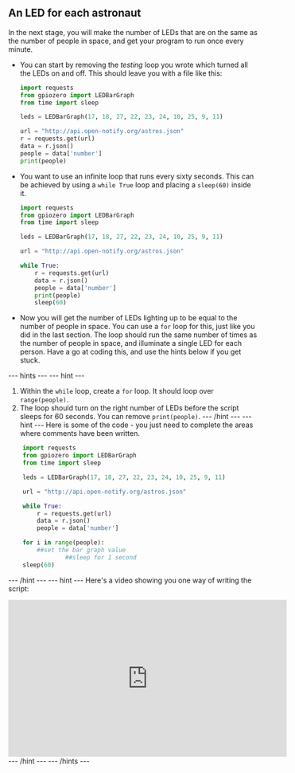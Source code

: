 ## An LED for each astronaut

In the next stage, you will make the number of LEDs that are on the same as the number of people in space, and get your program to run once every minute.

- You can start by removing the *testing* loop you wrote which turned all the LEDs on and off. This should leave you with a file like this:

	```python
	import requests
	from gpiozero import LEDBarGraph
	from time import sleep

	leds = LEDBarGraph(17, 18, 27, 22, 23, 24, 10, 25, 9, 11)

	url = "http://api.open-notify.org/astros.json"
	r = requests.get(url)
	data = r.json()
	people = data['number']
	print(people)
	```

- You want to use an infinite loop that runs every sixty seconds. This can be achieved by using a `while True` loop and placing a `sleep(60)` inside it.

	```python
	import requests
	from gpiozero import LEDBarGraph
	from time import sleep

	leds = LEDBarGraph(17, 18, 27, 22, 23, 24, 10, 25, 9, 11)

	url = "http://api.open-notify.org/astros.json"

	while True:
		r = requests.get(url)
		data = r.json()
		people = data['number']
		print(people)
		sleep(60)
	```

- Now you will get the number of LEDs lighting up to be equal to the number of people in space. You can use a `for` loop for this, just like you did in the last section. The loop should run the same number of times as the number of people in space, and illuminate a single LED for each person. Have a go at coding this, and use the hints below if you get stuck.

--- hints --- --- hint ---
1. Within the `while` loop, create a `for` loop. It should loop over `range(people)`.
2. The loop should turn on the right number of LEDs before the script sleeps for 60 seconds. You can remove `print(people)`.
--- /hint --- --- hint ---
Here is some of the code - you just need to complete the areas where comments have been written.
```python
	import requests
	from gpiozero import LEDBarGraph
	from time import sleep

	leds = LEDBarGraph(17, 18, 27, 22, 23, 24, 10, 25, 9, 11)

	url = "http://api.open-notify.org/astros.json"

	while True:
		r = requests.get(url)
		data = r.json()
		people = data['number']

    for i in range(people):
        ##set the bar graph value
				##sleep for 1 second
    sleep(60)

```
--- /hint --- --- hint ---
Here's a video showing you one way of writing the script:
<iframe width="560" height="315" src="https://www.youtube.com/embed/BiDCbI5SZrQ" frameborder="0" allowfullscreen></iframe>
--- /hint --- --- /hints ---

